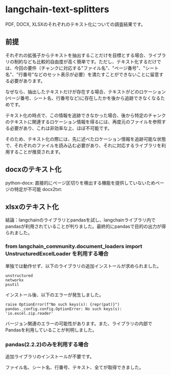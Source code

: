# langchain-text-splitters

PDF, DOCX, XLSXのそれぞれのテキスト化についての調査結果です。

## 前提
それぞれの拡張子からテキストを抽出することだけを目標とする場合、ライブラリの制約なども比較的自由度が高く簡単です。ただし、テキスト化するだけでは、今回の要件（チャンクに対応する"ファイル名"、"ページ番号"、"シート名"、"行番号"などのセット表示が必要）を満たすことができないことに留意する必要があります。

なぜなら、抽出したテキストだけが存在する場合、テキストがどのロケーション(ページ番号、シート名、行番号など)に存在したかを後から追跡できなくなるためです。

テキスト化の時点で、この情報を追跡できなかった場合、後から特定のチャンクのテキストに関連するロケーション情報を得るには、再度元のファイルを参照する必要があり、これは非効率な上、ほぼ不可能です。

そのため、テキスト化の際には、先に述べたロケーション情報を追跡可能な状態で、それぞれのファイルを読み込む必要があり、それに対応するライブラリを利用することが推奨されます。

## docxのテキスト化
python-docx: 直接的にページ区切りを検出する機能を提供していないためページの特定が不可能
docx2txt:

## xlsxのテキスト化

結論：langchainのライブラリとpandasを試し、langchainライブラリ内でpandasが利用されていることが判りました。最終的にpandasで目的の出力が得られました。

### from langchain_community.document_loaders import UnstructuredExcelLoader を利用する場合

単独では動作せず、以下のライブラリの追加インストールが求められました。
```
unstructured
networkx
psutil
```

インストール後、以下のエラーが発生しました。
```
raise OptionError(f"No such keys(s): {repr(pat)}")
pandas._config.config.OptionError: No such keys(s): 'io.excel.zip.reader'
```
バージョン関連のエラーの可能性があります。また、ライブラリの内部でPandasを利用していることが判明しました。

### pandas(2.2.2)のみを利用する場合
追加ライブラリのインストールが不要です。

ファイル名、シート名、行番号、テキスト、全てが取得できました。
